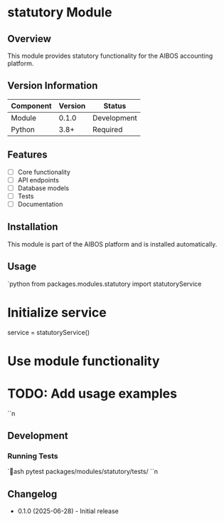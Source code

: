 ﻿# statutory Module

## Overview

This module provides statutory functionality for the AIBOS accounting platform.

## Version Information

| Component | Version | Status |
|-----------|---------|--------|
| Module | 0.1.0 | Development |
| Python | 3.8+ | Required |

## Features

- [ ] Core functionality
- [ ] API endpoints
- [ ] Database models
- [ ] Tests
- [ ] Documentation

## Installation

This module is part of the AIBOS platform and is installed automatically.

## Usage

`python
from packages.modules.statutory import statutoryService

# Initialize service
service = statutoryService()

# Use module functionality
# TODO: Add usage examples
``n
## Development

### Running Tests

`ash
pytest packages/modules/statutory/tests/
``n
## Changelog

- 0.1.0 (2025-06-28) - Initial release
